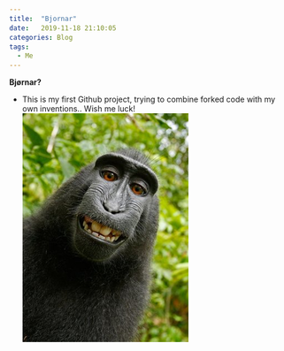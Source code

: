```yaml
---
title:  "Bjornar"
date:   2019-11-18 21:10:05
categories: Blog
tags:
  - Me
---
```

**Bjørnar?**
- This is my first Github project, trying to combine forked code with my own inventions.. Wish me luck! 
![.](https://github.com/Aassveen/aassveen/blob/master/assets/images/Monkey.jpg?raw=true)

